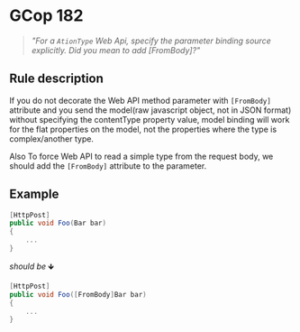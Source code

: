 ﻿# GCop 182

> *"For a `AtionType` Web Api, specify the parameter binding source explicitly. Did you mean to add [FromBody]?"*

## Rule description

If you do not decorate the Web API method parameter with `[FromBody]` attribute and you send the model(raw javascript object, not in JSON format) without specifying the contentType property value, model binding will work for the flat properties on the model, not the properties where the type is complex/another type.

Also To force Web API to read a simple type from the request body, we should add the `[FromBody]` attribute to the parameter.


## Example

```csharp
[HttpPost]
public void Foo(Bar bar)
{
    ...
}
```

*should be* 🡻

```csharp
[HttpPost]
public void Foo([FromBody]Bar bar)
{
    ...
}
```
